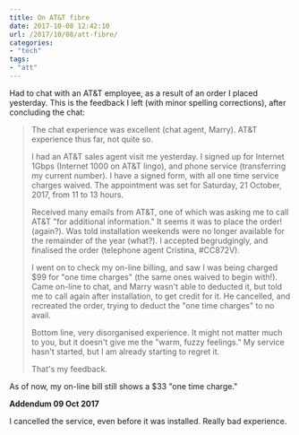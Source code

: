 ```yaml
---
title: On AT&T fibre
date: 2017-10-08 12:42:10
url: /2017/10/08/att-fibre/
categories:
- "tech"
tags:
- "att"
---
```

Had to chat with an AT&T employee, as a result of an order I placed yesterday. This is the feedback I left (with minor spelling corrections), after concluding the chat:

> The chat experience was excellent (chat agent, Marry). AT&T experience thus far, not quite so.
> 
> I had an AT&T sales agent visit me yesterday. I signed up for Internet 1Gbps (Internet 1000 on AT&T lingo), and phone service (transferring my current number). I have a signed form, with all one time service charges waived. The appointment was set for Saturday, 21 October, 2017, from 11 to 13 hours.
> 
> Received many emails from AT&T, one of which was asking me to call AT&T "for additional information." It seems it was to place the order! (again?). Was told installation weekends were no longer available for the remainder of the year (what?). I accepted begrudgingly, and finalised the order (telephone agent Cristina, #CC872V).
> 
> I went on to check my on-line billing, and saw I was being charged $99 for "one time charges" (the same ones waived to begin with!). Came on-line to chat, and Marry wasn't able to deducted it, but told me to call again after installation, to get credit for it. He cancelled, and recreated the order, trying to deduct the "one time charges" to no avail.
> 
> Bottom line, very disorganised experience. It might not matter much to you, but it doesn't give me the "warm, fuzzy feelings." My service hasn't started, but I am already starting to regret it.
> 
> That's my feedback.

As of now, my on-line bill still shows a $33 "one time charge."    

<strong class="note_update">Addendum <span class="note_update_timestamp">09 Oct 2017</span></strong>

I cancelled the service, even before it was installed. Really bad experience.
